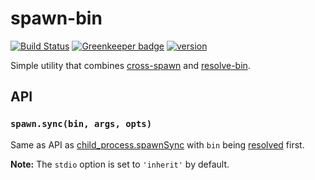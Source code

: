 # spawn-bin

[![Build Status](https://travis-ci.org/fgnass/spawn-bin.svg?branch=master)](https://travis-ci.org/fgnass/spawn-bin) [![Greenkeeper badge](https://badges.greenkeeper.io/fgnass/spawn-bin.svg)](https://greenkeeper.io/)
[![version](https://img.shields.io/npm/v/spawn-bin.svg)](http://npm.im/spawn-bin)


Simple utility that combines [cross-spawn](https://www.npmjs.com/package/cross-spawn) and [resolve-bin](https://www.npmjs.com/package/resolve-bin).

## API

### `spawn.sync(bin, args, opts)`

Same as API as [child_process.spawnSync](https://nodejs.org/api/child_process.html#child_process_child_process_spawnsync_command_args_options) with `bin` being [resolved](https://www.npmjs.com/package/resolve-bin) first.

__Note:__ The `stdio` option is set to `'inherit'` by default.

